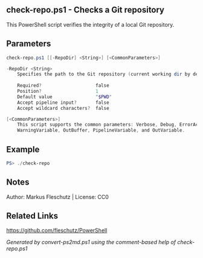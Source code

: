 ## check-repo.ps1 - Checks a Git repository

This PowerShell script verifies the integrity of a local Git repository.

## Parameters
```powershell
check-repo.ps1 [[-RepoDir] <String>] [<CommonParameters>]

-RepoDir <String>
    Specifies the path to the Git repository (current working dir by default)
    
    Required?                    false
    Position?                    1
    Default value                "$PWD"
    Accept pipeline input?       false
    Accept wildcard characters?  false

[<CommonParameters>]
    This script supports the common parameters: Verbose, Debug, ErrorAction, ErrorVariable, WarningAction, 
    WarningVariable, OutBuffer, PipelineVariable, and OutVariable.
```

## Example
```powershell
PS> ./check-repo

```

## Notes
Author: Markus Fleschutz | License: CC0

## Related Links
https://github.com/fleschutz/PowerShell

*Generated by convert-ps2md.ps1 using the comment-based help of check-repo.ps1*
